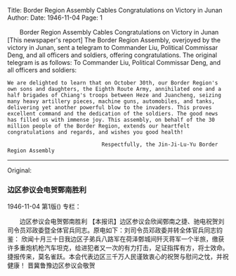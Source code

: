 Title: Border Region Assembly Cables Congratulations on Victory in Junan
Author:
Date: 1946-11-04
Page: 1

　　Border Region Assembly Cables Congratulations on Victory in Junan
    [This newspaper's report] The Border Region Assembly, overjoyed by the victory in Junan, sent a telegram to Commander Liu, Political Commissar Deng, and all officers and soldiers, offering congratulations. The original telegram is as follows:
    To Commander Liu, Political Commissar Deng, and all officers and soldiers:

    We are delighted to learn that on October 30th, our Border Region's own sons and daughters, the Eighth Route Army, annihilated one and a half brigades of Chiang's troops between Heze and Juancheng, seizing many heavy artillery pieces, machine guns, automobiles, and tanks, delivering yet another powerful blow to the invaders. This proves excellent command and the dedication of the soldiers. The good news has filled us with immense joy. This assembly, on behalf of the 30 million people of the Border Region, extends our heartfelt congratulations and regards, and wishes you good health!

                                  Respectfully, the Jin-Ji-Lu-Yu Border Region Assembly



<hr /> 

Original: 


### 边区参议会电贺鄄南胜利

1946-11-04
第1版()
专栏：

　　边区参议会电贺鄄南胜利
    【本报讯】边区参议会欣闻鄄南之捷、驰电祝贺刘司令员邓政委暨全体官兵同志。原电如下：刘司令员邓政委并转全体官兵同志钧鉴：
    欣闻十月三十日我边区子弟兵八路军在荷泽鄄城间歼灭蒋军一个半旅，缴获许多重炮机枪汽车坦克，给进犯者又一次的有力打击，足证指挥有方，将士效命。捷报传来，莫名雀跃。本会代表边区三千万人民谨致衷心的祝贺与慰问之忱，并祝健康！
                                  晋冀鲁豫边区参议会敬贺
